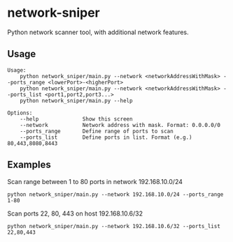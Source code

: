 # network-sniper

Python network scanner tool, with additional network features.

## Usage

```shell
Usage:
    python network_sniper/main.py --network <networkAddressWithMask> --ports_range <lowerPort>-<higherPort>
    python network_sniper/main.py --network <networkAddressWithMask> --ports_list <port1,port2,port3...>
    python network_sniper/main.py --help

Options:
    --help              Show this screen
    --network           Network address with mask. Format: 0.0.0.0/0
    --ports_range       Define range of ports to scan
    --ports_list        Define ports in list. Format (e.g.) 80,443,8080,8443
```
## Examples
Scan range between 1 to 80 ports in network 192.168.10.0/24

```shell
python network_sniper/main.py --network 192.168.10.0/24 --ports_range 1-80
```

Scan ports 22, 80, 443 on host 192.168.10.6/32

```shell
python network_sniper/main.py --network 192.168.10.6/32 --ports_list 22,80,443
```